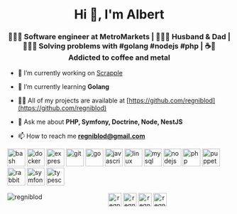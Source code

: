 <h1 align="center">Hi 👋, I'm Albert</h1>
<h3 align="center">👨🏻‍💻 Software engineer at MetroMarkets | 👨‍👩‍👧 Husband & Dad | 🧙🏻‍♂️ Solving problems with #golang #nodejs #php | ☕🤘 Addicted to coffee and metal</h3>

- 🔭 I’m currently working on [Scrapple](https://github.com/regniblod/scrapple)

- 🌱 I’m currently learning **Golang**

- 👨‍💻 All of my projects are available at [https://github.com/regniblod](https://github.com/regniblod)

- 💬 Ask me about **PHP, Symfony, Doctrine, Node, NestJS**

- 📫 How to reach me **regniblod@gmail.com**

<p align="left"><img src="https://www.vectorlogo.zone/logos/gnu_bash/gnu_bash-icon.svg" alt="bash" width="40" height="40"/> <img src="https://devicons.github.io/devicon/devicon.git/icons/docker/docker-original-wordmark.svg" alt="docker" width="40" height="40"/> <img src="https://devicons.github.io/devicon/devicon.git/icons/express/express-original-wordmark.svg" alt="express" width="40" height="40"/> <img src="https://www.vectorlogo.zone/logos/git-scm/git-scm-icon.svg" alt="git" width="40" height="40"/> <img src="https://devicons.github.io/devicon/devicon.git/icons/go/go-original.svg" alt="go" width="40" height="40"/> <img src="https://devicons.github.io/devicon/devicon.git/icons/javascript/javascript-original.svg" alt="javascript" width="40" height="40"/> <img src="https://devicons.github.io/devicon/devicon.git/icons/linux/linux-original.svg" alt="linux" width="40" height="40"/> <img src="https://devicons.github.io/devicon/devicon.git/icons/mysql/mysql-original-wordmark.svg" alt="mysql" width="40" height="40"/> <img src="https://devicons.github.io/devicon/devicon.git/icons/nodejs/nodejs-original-wordmark.svg" alt="nodejs" width="40" height="40"/> <img src="https://devicons.github.io/devicon/devicon.git/icons/php/php-original.svg" alt="php" width="40" height="40"/> <img src="https://i.ibb.co/Qk299CX/puppeteer.png" alt="puppeteer" width="40" height="40"/> <img src="https://www.vectorlogo.zone/logos/rabbitmq/rabbitmq-icon.svg" alt="rabbitMQ" width="40" height="40"/> <img src="https://symfony.com/logos/symfony_black_03.svg" alt="symfony" width="40" height="40"/> <img src="https://devicons.github.io/devicon/devicon.git/icons/typescript/typescript-original.svg" alt="typescript" width="40" height="40"/></p>

<p><img align="left" src="https://github-readme-stats.vercel.app/api/top-langs/?username=regniblod&layout=compact&hide=html" alt="regniblod" /></p>

<p align="center">
<a href="https://twitter.com/regniblod" target="blank"><img align="center" src="https://cdn.jsdelivr.net/npm/simple-icons@3.0.1/icons/twitter.svg" alt="regniblod" height="30" width="30" /></a>
<a href="https://linkedin.com/in/regniblod" target="blank"><img align="center" src="https://cdn.jsdelivr.net/npm/simple-icons@3.0.1/icons/linkedin.svg" alt="regniblod" height="30" width="30" /></a>
<a href="https://stackoverflow.com/users/regniblod" target="blank"><img align="center" src="https://cdn.jsdelivr.net/npm/simple-icons@3.0.1/icons/stackoverflow.svg" alt="regniblod" height="30" width="30" /></a>
<a href="https://instagram.com/regniblod" target="blank"><img align="center" src="https://cdn.jsdelivr.net/npm/simple-icons@3.0.1/icons/instagram.svg" alt="regniblod" height="30" width="30" /></a>
</p>
